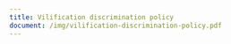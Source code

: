 ```yaml
---
title: Vilification discrimination policy
document: /img/vilification-discrimination-policy.pdf
---
```



